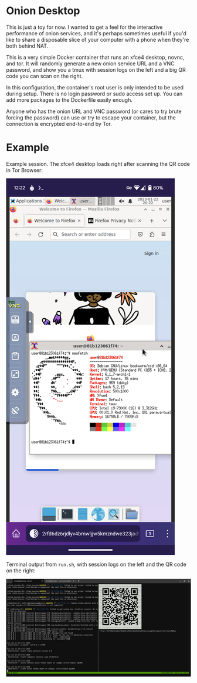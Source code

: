 Onion Desktop
=============

This is just a toy for now. I wanted to get a feel for the interactive
performance of onion services, and it's perhaps sometimes useful if
you'd like to share a disposable slice of your computer with a phone
when they're both behind NAT.

This is a very simple Docker container that runs an xfce4 desktop,
novnc, and tor. It will randomly generate a new onion service URL and
a VNC password, and show you a tmux with session logs on the left and
a big QR code you can scan on the right.

In this configuration, the container's root user is only intended to
be used during setup. There is no login password or sudo access set up.
You can add more packages to the Dockerfile easily enough.

Anyone who has the onion URL and VNC password (or cares to try brute
forcing the password) can use or try to escape your container, but the
connection is encrypted end-to-end by Tor.

Example
=======

Example session. The xfce4 desktop loads right after scanning the QR code in Tor Browser:

![Example mobile screenshot, showing firefox and neofetch](doc/example-mobile.png)

Terminal output from `run.sh`, with session logs on the left and the QR code on the right:

![Example output from the terminal running the container](doc/example-terminal.png)

